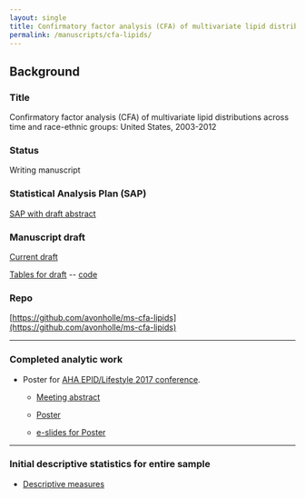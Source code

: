 ```yaml
---
layout: single
title: Confirmatory factor analysis (CFA) of multivariate lipid distributions
permalink: /manuscripts/cfa-lipids/
---
```


## Background

### Title

Confirmatory factor analysis (CFA) of multivariate lipid distributions across time and race-ethnic groups: United States, 2003-2012

### Status

Writing manuscript

### Statistical Analysis Plan (SAP)

[SAP with draft abstract](../../ms201608-2/StatisticalAnalysisPlan.html)

### Manuscript draft

[Current draft](../../ms201608-2/ms-201705-draft.html)

[Tables for draft](../../ms201608-2/mplus-results-manuscript.html) -- [code](../../ms201608-2/mplus-results-manuscript.Rmd)

### Repo

[https://github.com/avonholle/ms-cfa-lipids](https://github.com/avonholle/ms-cfa-lipids)

---


### Completed analytic work

- Poster for [AHA EPID/Lifestyle 2017 conference](http://professional.heart.org/professional/EducationMeetings/MeetingsLiveCME/EPILifestyle/UCM_316904_EPILifestyle-Scientific-Sessions.jsp).

  * [Meeting abstract](../../ms201608-2/screenshot-abstract-cfa-aha2017.png)

  * [Poster](../../ms201608-2/aha-2017-cfa.pdf)

  * [e-slides for Poster](../../ms201608-2/aha-2017-cfa-slides.pdf)

---

### Initial descriptive statistics for entire sample

 - [Descriptive measures](../../ms201608-2/group1.html)

<!--

## Confirmatory Factor Analyses (CFA)

[Initial analyses from Mplus runs](../ms201608-2/mplus-results.html)

[Mplus sensitivity analysis. Look at useobservations option vs subpopulation for complex survey data analyses](../ms201608-2/mplus-check1.html)



## Biplots

[Both genders](../ms201608-2/data-explore.html)

[females](../ms201608-2/data-explore-female.html)

[males](../ms201608-2/data-explore-male.html)

[biplots with vectors only](../ms201608-2/matrix-biplot.html)

### Children subset

[Summary statistics in tables](../ms201608-2/group1-youth.html)

[PC biplots](../ms201608-2/data-explore-youth.html)

[biplots grouped by age, no data points](../ms201608-2/matrix-biplot-youth.html)
-->
